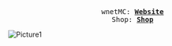 <p align="center">
  <samp>
    wnetMC:
    <b><a href="https://wnetmc.github.io">Website</a></b><br />
    Shop:
    <b><a href="https://wnet.sellix.io/">Shop</a></b>
</samp><br>

![Picture1](https://i.ibb.co/ccwMc7K/bg-2.png)

</p>
